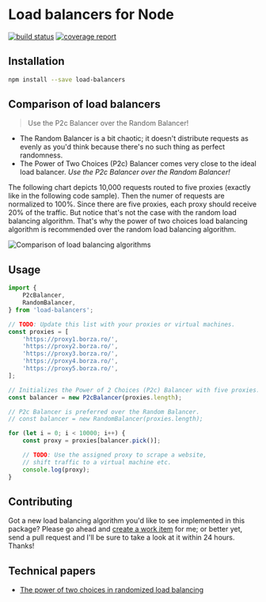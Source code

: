 # Load balancers for Node

[![build status](https://gitlab.com/paulborza/node-load-balancers/badges/master/build.svg)](https://gitlab.com/paulborza/node-load-balancers/commits/master)
[![coverage report](https://gitlab.com/paulborza/node-load-balancers/badges/master/coverage.svg)](https://gitlab.com/paulborza/node-load-balancers/commits/master)

## Installation

```bash
npm install --save load-balancers
```

## Comparison of load balancers

> Use the P2c Balancer over the Random Balancer!

- The Random Balancer is a bit chaotic; it doesn't distribute requests as evenly as you'd think because there's no such thing as perfect randomness.
- The Power of Two Choices (P2c) Balancer comes very close to the ideal load balancer. *Use the P2c Balancer over the Random Balancer!*

The following chart depicts 10,000 requests routed to five proxies (exactly like in the following code sample).
Then the numer of requests are normalized to 100%. Since there are five proxies, each proxy should receive 20% of the traffic.
But notice that's not the case with the random load balancing algorithm.
That's why the power of two choices load balancing algorithm is recommended over the random load balancing algorithm.

![Comparison of load balancing algorithms](https://raw.githubusercontent.com/paulborza/node-load-balancers/master/docs/errors.png)

## Usage

```javascript
import {
    P2cBalancer,
    RandomBalancer,
} from 'load-balancers';

// TODO: Update this list with your proxies or virtual machines.
const proxies = [
    'https://proxy1.borza.ro/',
    'https://proxy2.borza.ro/',
    'https://proxy3.borza.ro/',
    'https://proxy4.borza.ro/',
    'https://proxy5.borza.ro/',
];

// Initializes the Power of 2 Choices (P2c) Balancer with five proxies.
const balancer = new P2cBalancer(proxies.length);

// P2c Balancer is preferred over the Random Balancer.
// const balancer = new RandomBalancer(proxies.length);

for (let i = 0; i < 10000; i++) {
    const proxy = proxies[balancer.pick()];

    // TODO: Use the assigned proxy to scrape a website,
    // shift traffic to a virtual machine etc.
    console.log(proxy);
}
```

## Contributing

Got a new load balancing algorithm you'd like to see implemented in this package?
Please go ahead and [create a work item](https://github.com/paulborza/node-load-balancers/issues/new) for me; or better yet, send a pull request and I'll be sure to take a look at it within 24 hours. Thanks!

## Technical papers

- [The power of two choices in randomized load balancing](http://www.eecs.harvard.edu/~michaelm/postscripts/tpds2001.pdf)
